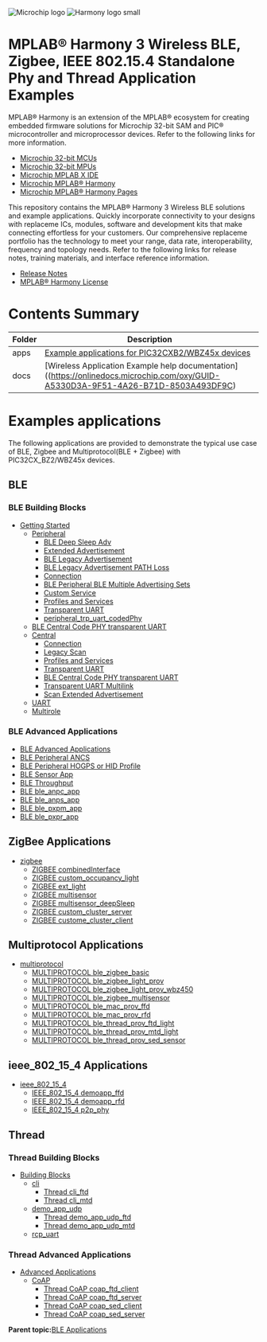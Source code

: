 ![Microchip logo](https://raw.githubusercontent.com/wiki/Microchip-MPLAB-Harmony/Microchip-MPLAB-Harmony.github.io/images/microchip_logo.png)
![Harmony logo small](https://raw.githubusercontent.com/wiki/Microchip-MPLAB-Harmony/Microchip-MPLAB-Harmony.github.io/images/microchip_mplab_harmony_logo_small.png)
# MPLAB® Harmony  3 Wireless BLE, Zigbee, IEEE 802.15.4 Standalone Phy  and Thread Application Examples

MPLAB® Harmony  is an extension of the MPLAB® ecosystem for creating
embedded firmware solutions for Microchip 32-bit SAM and PIC® microcontroller
and microprocessor devices.  Refer to the following links for more information.

- [Microchip 32-bit MCUs](https://www.microchip.com/design-centers/32-bit)
- [Microchip 32-bit MPUs](https://www.microchip.com/design-centers/32-bit-mpus)
- [Microchip MPLAB X IDE](https://www.microchip.com/mplab/mplab-x-ide)
- [Microchip MPLAB® Harmony](https://www.microchip.com/mplab/mplab-harmony)
- [Microchip MPLAB® Harmony Pages](https://microchip-mplab-harmony.github.io/)

This repository contains the MPLAB® Harmony 3 Wireless BLE solutions and example applications. Quickly incorporate connectivity to your designs with replaceme ICs, modules, software and development kits that make 
connecting effortless for your customers. Our comprehensive replaceme portfolio has the technology to meet your range, data rate, interoperability, frequency and topology needs. Refer to the following links for 
release notes, training materials, and interface reference information.

- [Release Notes](./release_notes.md)
- [MPLAB® Harmony License](mplab_harmony_license.md)


# Contents Summary

| Folder     | Description                                               |
| ---        | ---                                                       |
| apps       | [Example applications for PIC32CXB2/WBZ45x devices](./apps/readme.md)         |
| docs       | [Wireless Application Example help documentation]((https://onlinedocs.microchip.com/oxy/GUID-A5330D3A-9F51-4A26-B71D-8503A493DF9C)  

# Examples applications

The following applications are provided to demonstrate the typical use case of BLE, Zigbee and Multiprotocol(BLE + Zigbee) with PIC32CX_BZ2/WBZ45x devices.

## BLE

### BLE Building Blocks
* [Getting Started](ble/building_blocks/readme.md)
    * [Peripheral](ble/building_blocks/peripheral/readme.md)
		* [BLE Deep Sleep Adv](ble/building_blocks/peripheral/deep_sleep_adv/readme.md)
        * [Extended Advertisement](ble/building_blocks/peripheral/ext_adv/readme.md)		
        * [BLE Legacy Advertisement](ble/building_blocks/peripheral/legacy_adv/readme.md)
		* [BLE Legacy Advertisement PATH Loss ](ble/building_blocks/peripheral/legacy_adv_pathloss/readme.md)
        * [Connection](ble/building_blocks/peripheral/peripheral_conn/readme.md)
		* [BLE Peripheral BLE Multiple Advertising Sets](ble/building_blocks/peripheral/two_set_adv/readme.md)
        * [Custom Service](ble/building_blocks/peripheral/profiles_services/custom_service/readme.md)
        * [Profiles and Services](ble/building_blocks/peripheral/profiles_services/readme.md)		
        * [Transparent UART](ble/building_blocks/peripheral/profiles_services/peripheral_trp_uart/readme.md)
		* [peripheral_trp_uart_codedPhy](ble/building_blocks/peripheral/profiles_services/peripheral_trp_uart/readme.md)		
	* [BLE Central Code PHY transparent UART](apps/ble/building_blockscentral/profiles_services/central_trp_uart_codedPhy/readme.md)
    * [Central](ble/building_blocks/central/readme.md)
        * [Connection](ble/building_blocks/central/central_conn/readme.md)
        * [Legacy Scan](ble/building_blocks/central/legacy_scan/readme.md)
        * [Profiles and Services](ble/building_blocks/central/profiles_services/readme.md)
        * [Transparent UART](ble/building_blocks/central/profiles_services/central_trp_uart/readme.md)
		* [BLE Central Code PHY transparent UART](apps/ble/building_blockscentral/profiles_services/central_trp_uart_codedPhy/readme.md)
        * [Transparent UART Multilink](ble/building_blocks/central/profiles_services/multilink/readme.md)
        * [Scan Extended Advertisement](ble/building_blocks/central/scan_ext_adv/readme.md)
	* [UART](ble/building_blocks/chip_peripherals/uart_hello_world/readme.md)
    * [Multirole](ble/building_blocks/multirole/multilink/readme.md)

### BLE Advanced Applications
* [BLE Advanced Applications](apps/ble/advanced_applications/readme.md)
* [BLE Peripheral ANCS](apps/ble/advanced_applications/ble_ancs_app/readme.md)
* [BLE Peripheral HOGPS or HID Profile](apps/ble/advanced_applications/ble_hogps_app/readme.md)
* [BLE Sensor App](ble/advanced_applications/ble_sensor/readme.md)
* [BLE Throughput](ble/advanced_applications/ble_throughput/readme.md)
* [BLE ble_anpc_app](ble/advanced_applications/ble_anpc_app/readme.md)
* [BLE ble_anps_app](ble/advanced_applications/ble_anps_app/readme.md)
* [BLE ble_pxpm_app](ble/advanced_applications/ble_pxpm_app/readme.md)
* [BLE ble_pxpr_app](ble/advanced_applications/ble_pxpr_app/readme.md)

## ZigBee Applications
* [zigbee](apps/zigbee/readme.md)
	* [ZIGBEE combinedInterface](apps/zigbee/combinedInterface/readme.md)
	* [ZIGBEE custom_occupancy_light](apps/zigbee/custom_occupancy_light/readme.md)	
	* [ZIGBEE ext_light](apps/zigbee/ext_light/readme.md)
	* [ZIGBEE multisensor](apps/zigbee/multisensor/readme.md)
	* [ZIGBEE multisensor_deepSleep](apps/zigbee/multisensor_deepSleep/readme.md)
	* [ZIGBEE custom_cluster_server](apps/zigbee/custom_cluster_server/readme.md)
	* [ZIGBEE custome_cluster_client](apps/zigbee/custome_cluster_client/readme.md)

## Multiprotocol Applications
* [multiprotocol](apps/multiprotocol/readme.md)
	* [MULTIPROTOCOL ble_zigbee_basic](apps/multiprotocol/ble_zigbee_basic/readme.md)
	* [MULTIPROTOCOL ble_zigbee_light_prov](apps/multiprotocol/ble_zigbee_light_prov/readme.md)
	* [MULTIPROTOCOL ble_zigbee_light_prov_wbz450](apps/multiprotocol/ble_zigbee_light_prov_wbz450/readme.md)	
	* [MULTIPROTOCOL ble_zigbee_multisensor](apps/multiprotocol/ble_zigbee_multisensor/readme.md)
	* [MULTIPROTOCOL ble_mac_prov_ffd](apps/multiprotocol/ble_mac_prov_ffd/readme.md)
	* [MULTIPROTOCOL ble_mac_prov_rfd](apps/multiprotocol/ble_mac_prov_rfd/readme.md)
	* [MULTIPROTOCOL ble_thread_prov_ftd_light](apps/multiprotocol/ble_thread_prov_ftd_light/readme.md)
    * [MULTIPROTOCOL ble_thread_prov_mtd_light](apps/multiprotocol/ble_thread_prov_mtd_light/readme.md)
	* [MULTIPROTOCOL ble_thread_prov_sed_sensor](apps/multiprotocol/ble_thread_prov_sed_sensor/readme.md)

## ieee_802_15_4 Applications
* [ieee_802_15_4](apps/ieee_802_15_4/readme.md)
	* [IEEE_802_15_4 demoapp_ffd](apps/ieee_802_15_4/MHC/push_pull_mac_app/demoapp_ffd/readme.md)
	* [IEEE_802_15_4 demoapp_rfd](apps/ieee_802_15_4/MHC/push_pull_mac_app/demoapp_rfd/readme.md)
	* [IEEE_802_15_4 p2p_phy](apps/ieee_802_15_4/PHY/p2p_phy/readme.md)

## Thread

### Thread Building Blocks
* [Building Blocks](apps/thread//building_blocks/readme.md)
    * [cli](apps/thread//building_blocks/cli/readme.md)
		* [Thread cli_ftd](thread/building_blocks/cli/cli_ftd/readme.md)
		* [Thread cli_mtd](thread/building_blocks/cli/cli_mtd/readme.md)		
    * [demo_app_udp](apps/thread//building_blocks/demo_app_udp/readme.md)
		* [Thread demo_app_udp_ftd](thread/building_blocks/demo_app_udp/demo_app_udp_ftd/readme.md)
		* [Thread demo_app_udp_mtd](thread/building_blocks/demo_app_udp/demo_app_udp_mtd/readme.md)
	* [rcp_uart](apps/thread//building_blocks/rcp_uart/readme.md)

### Thread Advanced Applications
* [Advanced Applications](apps/thread/advanced_applications/readme.md)
	* [CoAP](apps/thread//building_blocks/cli/readme.md)	
		* [Thread CoAP coap_ftd_client](thread/advanced_applications/CoAP/coap_ftd_client/readme.md)
		* [Thread CoAP coap_ftd_server](thread/advanced_applications/CoAP/coap_ftd_server/readme.md)
		* [Thread CoAP coap_sed_client](thread/advanced_applications/CoAP/coap_sed_client/readme.md)
		* [Thread CoAP coap_sed_server](thread/advanced_applications/CoAP/coap_sed_server/readme.md)		
	
**Parent topic:**[BLE Applications](https://onlinedocs.microchip.com/oxy/GUID-A5330D3A-9F51-4A26-B71D-8503A493DF9C)

